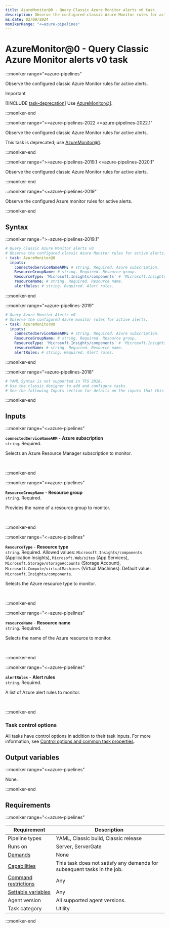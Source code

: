 ```yaml
---
title: AzureMonitor@0 - Query Classic Azure Monitor alerts v0 task
description: Observe the configured classic Azure Monitor rules for active alerts.
ms.date: 02/09/2024
monikerRange: "<=azure-pipelines"
---
```


# AzureMonitor@0 - Query Classic Azure Monitor alerts v0 task

<!-- :::description::: -->
:::moniker range="=azure-pipelines"

<!-- :::editable-content name="description"::: -->
Observe the configured classic Azure Monitor rules for active alerts.

> [!IMPORTANT]
> [!INCLUDE [task-deprecation](includes/task-deprecation.md)] Use [AzureMonitor@1](./azure-monitor-v1.md).
<!-- :::editable-content-end::: -->

<!-- This task is deprecated. -->

:::moniker-end

:::moniker range=">=azure-pipelines-2022 <=azure-pipelines-2022.1"

<!-- :::editable-content name="description"::: -->
Observe the configured classic Azure Monitor rules for active alerts.

This task is deprecated; use [AzureMonitor@1](./azure-monitor-v1.md).
<!-- :::editable-content-end::: -->

<!-- This task is deprecated. -->

:::moniker-end

:::moniker range=">=azure-pipelines-2019.1 <=azure-pipelines-2020.1"

<!-- :::editable-content name="description"::: -->
Observe the configured classic Azure Monitor rules for active alerts.
<!-- :::editable-content-end::: -->

:::moniker-end

:::moniker range="<=azure-pipelines-2019"

<!-- :::editable-content name="description"::: -->
Observe the configured Azure monitor rules for active alerts.
<!-- :::editable-content-end::: -->

:::moniker-end
<!-- :::description-end::: -->

<!-- :::syntax::: -->
## Syntax

:::moniker range=">=azure-pipelines-2019.1"

```yaml
# Query Classic Azure Monitor alerts v0
# Observe the configured classic Azure Monitor rules for active alerts.
- task: AzureMonitor@0
  inputs:
    connectedServiceNameARM: # string. Required. Azure subscription. 
    ResourceGroupName: # string. Required. Resource group. 
    ResourceType: 'Microsoft.Insights/components' # 'Microsoft.Insights/components' | 'Microsoft.Web/sites' | 'Microsoft.Storage/storageAccounts' | 'Microsoft.Compute/virtualMachines'. Required. Resource type. Default: Microsoft.Insights/components.
    resourceName: # string. Required. Resource name. 
    alertRules: # string. Required. Alert rules.
```

:::moniker-end

:::moniker range="=azure-pipelines-2019"

```yaml
# Query Azure Monitor Alerts v0
# Observe the configured Azure monitor rules for active alerts.
- task: AzureMonitor@0
  inputs:
    connectedServiceNameARM: # string. Required. Azure subscription. 
    ResourceGroupName: # string. Required. Resource group. 
    ResourceType: 'Microsoft.Insights/components' # 'Microsoft.Insights/components' | 'Microsoft.Web/sites' | 'Microsoft.Storage/storageAccounts' | 'Microsoft.Compute/virtualMachines'. Required. Resource type. Default: Microsoft.Insights/components.
    resourceName: # string. Required. Resource name. 
    alertRules: # string. Required. Alert rules.
```

:::moniker-end

:::moniker range="=azure-pipelines-2018"

```yaml
# YAML Syntax is not supported in TFS 2018.
# Use the classic designer to add and configure tasks.
# See the following Inputs section for details on the inputs that this task supports.
```

:::moniker-end
<!-- :::syntax-end::: -->

<!-- :::inputs::: -->
## Inputs

<!-- :::item name="connectedServiceNameARM"::: -->
:::moniker range="<=azure-pipelines"

**`connectedServiceNameARM`** - **Azure subscription**<br>
`string`. Required.<br>
<!-- :::editable-content name="helpMarkDown"::: -->
Selects an Azure Resource Manager subscription to monitor.
<!-- :::editable-content-end::: -->
<br>

:::moniker-end
<!-- :::item-end::: -->
<!-- :::item name="ResourceGroupName"::: -->
:::moniker range="<=azure-pipelines"

**`ResourceGroupName`** - **Resource group**<br>
`string`. Required.<br>
<!-- :::editable-content name="helpMarkDown"::: -->
Provides the name of a resource group to monitor.
<!-- :::editable-content-end::: -->
<br>

:::moniker-end
<!-- :::item-end::: -->
<!-- :::item name="ResourceType"::: -->
:::moniker range="<=azure-pipelines"

**`ResourceType`** - **Resource type**<br>
`string`. Required. Allowed values: `Microsoft.Insights/components` (Application Insights), `Microsoft.Web/sites` (App Services), `Microsoft.Storage/storageAccounts` (Storage Account), `Microsoft.Compute/virtualMachines` (Virtual Machines). Default value: `Microsoft.Insights/components`.<br>
<!-- :::editable-content name="helpMarkDown"::: -->
Selects the Azure resource type to monitor.
<!-- :::editable-content-end::: -->
<br>

:::moniker-end
<!-- :::item-end::: -->
<!-- :::item name="resourceName"::: -->
:::moniker range="<=azure-pipelines"

**`resourceName`** - **Resource name**<br>
`string`. Required.<br>
<!-- :::editable-content name="helpMarkDown"::: -->
Selects the name of the Azure resource to monitor.
<!-- :::editable-content-end::: -->
<br>

:::moniker-end
<!-- :::item-end::: -->
<!-- :::item name="alertRules"::: -->
:::moniker range="<=azure-pipelines"

**`alertRules`** - **Alert rules**<br>
`string`. Required.<br>
<!-- :::editable-content name="helpMarkDown"::: -->
A list of Azure alert rules to monitor.
<!-- :::editable-content-end::: -->
<br>

:::moniker-end
<!-- :::item-end::: -->

### Task control options

All tasks have control options in addition to their task inputs. For more information, see [Control options and common task properties](/azure/devops/pipelines/yaml-schema/steps-task#common-task-properties).
<!-- :::inputs-end::: -->

<!-- :::outputVariables::: -->
## Output variables

:::moniker range="<=azure-pipelines"

None.

:::moniker-end
<!-- :::outputVariables-end::: -->

<!-- :::remarks::: -->
<!-- :::editable-content name="remarks"::: -->
<!-- :::editable-content-end::: -->
<!-- :::remarks-end::: -->

<!-- :::examples::: -->
<!-- :::editable-content name="examples"::: -->
<!-- :::editable-content-end::: -->
<!-- :::examples-end::: -->

<!-- :::properties::: -->
## Requirements

:::moniker range="<=azure-pipelines"

| Requirement | Description |
|-------------|-------------|
| Pipeline types | YAML, Classic build, Classic release |
| Runs on | Server, ServerGate |
| [Demands](/azure/devops/pipelines/process/demands) | None |
| [Capabilities](/azure/devops/pipelines/agents/agents#capabilities) | This task does not satisfy any demands for subsequent tasks in the job. |
| [Command restrictions](/azure/devops/pipelines/security/templates#agent-logging-command-restrictions) | Any |
| [Settable variables](/azure/devops/pipelines/security/templates#agent-logging-command-restrictions) | Any |
| Agent version | All supported agent versions. |
| Task category | Utility |

:::moniker-end
<!-- :::properties-end::: -->

<!-- :::see-also::: -->
<!-- :::editable-content name="seeAlso"::: -->
<!-- :::editable-content-end::: -->
<!-- :::see-also-end::: -->